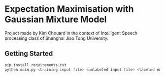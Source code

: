# Expectation Maximisation with Gaussian Mixture Model

Project made by Kim Chouard in the context of Intelligent Speech processing class of Shanghai Jiao Tong University.

## Getting Started

```bash
pip install requirements.txt
python main.py <training input file> <unlabeled input file> <labeled output file>
```